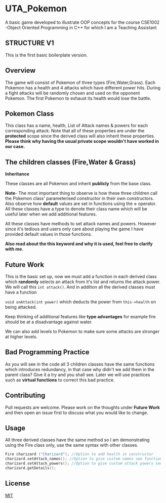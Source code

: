# UTA_Pokemon
A basic game developed to illustrate OOP concepts for the course CSE1002 -Object Oriented Programming in C++ for which I am a Teaching Assistant

## STRUCTURE V1
This is the first basic boilerplate version.

## Overview

The game will consist of Pokemon of three types (Fire,Water,Grass). Each Pokemon has a health and 4 attacks which have different power hits. During a fight attacks will be randomly chosen and used on the opponent Pokemon. The first Pokemon to exhaust its health would lose the battle.

## Pokemon Class

This class has a name, health, List of Attack names & powers for each corresponding attack. Note that all of these properties are under the 
**protected** scope since the derived class will also inherit these properties. **Please think why having the usual private scope wouldn't have worked in our case.**

## The children classes (Fire,Water & Grass)

**Inheritance**

These classes are all Pokemon and inherit **publicly** from the base class.

**Note**- The most important thing to observe is how these three children call the Pokemon class' parameterised constructor in their own constructors. Also observe how **default** values are set in functions using the **=** operator. All these classes have a type to denote their class name which will be useful later when we add additional features.

All these classes have methods to set attack names and powers. However since it's tedious and users only care about playing the game I have provided default values in those functions.

**Also read about the this keyword and why it is used, feel free to clarify with me.**


## Future Work

This is the basic set up, now we must add a function in each derived class which **randomly** selects an attack from it's list and returns the attack power. We will call this ``` int attack() ```. And in addition all the derived classes must have a function 

```void onAttack(int power)``` which deducts the power from ```this->health``` on being attacked.

Keep thinking of additional features like **type advantages** for example fire should be at a disadvantage against water.

We can also add levels to Pokemon to make sure some attacks are stronger at higher levels.

## Bad Programming Practice

As you will see in the code all 3 children classes have the same functions which introduces redundancy, in that case why didn't we add them in the parent class? Give it a try and you shall see. Later we will use practices such as **virtual functions** to correct this bad practice.

## Contributing
Pull requests are welcome. Please work on the thoughts under **Future Work** and then open an issue first to discuss what you would like to change.


## Usage

All three derived classes have the same method so I am demonstrating using the Fire class only, use the same syntax with other classes.


```C++
Fire charizard ("Charizard"); //Option to add health in constructor
charizard.setAttack_names(); //Option to give custom names see function
charizard.setAttack_powers(); //Option to give custom attack powers see function 
charizard.getDetails();
```

## License
[MIT](https://choosealicense.com/licenses/mit/)
